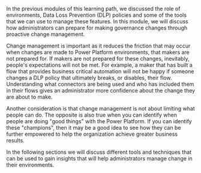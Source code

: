 In the previous modules of this learning path, we discussed the role of
environments, Data Loss Prevention (DLP) policies and some of the tools
that we can use to manage these features. In this module, we will discuss how administrators can prepare for making governance changes through proactive change management.

Change management is important as it reduces the friction that may occur
when changes are made to Power Platform environments, that makers are
not prepared for. If makers are not prepared for these changes,
inevitably, people's expectations will not be met. For example, a maker
that has built a flow that provides business critical automation will
not be happy if someone changes a DLP policy that ultimately breaks, or
disables, their flow. Understanding what connectors are being used and
who has included them in their flows gives an administrator more
confidence about the change they are about to make.

Another consideration is that change management is not about limiting
what people can do. The opposite is also true when you can identify when
people are doing "good things" with the Power Platform. If you can
identify these "champions", then it may be a good idea to see how they
can be further empowered to help the organization achieve greater
business results.

In the following sections we will discuss different tools and
techniques that can be used to gain insights that will help
administrators manage change in their environments.
